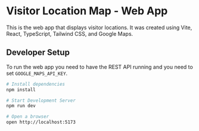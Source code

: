 # Visitor Location Map - Web App

This is the web app that displays visitor locations. It was created using Vite, React, TypeScript, Tailwind CSS, and Google Maps.

## Developer Setup

To run the web app you need to have the REST API running and you need to set `GOOGLE_MAPS_API_KEY`.

```sh
# Install dependencies
npm install

# Start Development Server
npm run dev

# Open a browser
open http://localhost:5173
```
